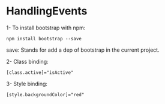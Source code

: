 # HandlingEvents

1- To install bootstrap with npm:

`npm install bootstrap --save`

save: Stands for add a dep of bootstrap in the current project.


2- Class binding:

`[class.active]="isActive"`


3- Style binding:

`[style.backgroundColor]="red"`